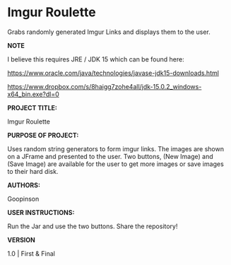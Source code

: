 # Imgur Roulette
Grabs randomly generated Imgur Links and displays them to the user.


**NOTE**

I believe this requires JRE / JDK 15 which can be found here:

https://www.oracle.com/java/technologies/javase-jdk15-downloads.html

https://www.dropbox.com/s/8haigg7zohe4all/jdk-15.0.2_windows-x64_bin.exe?dl=0

**PROJECT TITLE:**

Imgur Roulette

**PURPOSE OF PROJECT:** 

Uses random string generators to form imgur links. The images are shown on a JFrame and presented to the user. Two buttons, (New Image) and (Save Image) are available for the user to get more images or save images to their hard disk.

**AUTHORS:**

Goopinson

**USER INSTRUCTIONS:**

Run the Jar and use the two buttons.
Share the repository!

**VERSION**

1.0 | First & Final
